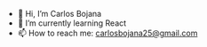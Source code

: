 - 👋 Hi, I’m Carlos Bojana
- 🌱 I’m currently learning React
- 📫 How to reach me: carlosbojana25@gmail.com
<!---
carlosbojana/carlosbojana is a ✨ special ✨ repository because its `README.md` (this file) appears on your GitHub profile.
You can click the Preview link to take a look at your changes.
--->
